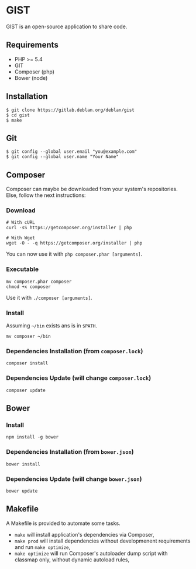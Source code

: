 GIST
====

GIST is an open-source application to share code.

Requirements
------------

* PHP >= 5.4
* GIT
* Composer (php)
* Bower (node)

Installation
------------

	$ git clone https://gitlab.deblan.org/deblan/gist
	$ cd gist
	$ make

Git
---
	$ git config --global user.email "you@example.com"
	$ git config --global user.name "Your Name"

Composer
--------

Composer can maybe be downloaded from your system's repositories.
Else, follow the next instructions:

### Download

    # With cURL
    curl -sS https://getcomposer.org/installer | php

    # With Wget
    wget -O - -q https://getcomposer.org/installer | php

You can now use it with `php composer.phar [arguments]`.

### Executable

    mv composer.phar composer
    chmod +x composer

Use it with `./composer [arguments]`.

### Install

Assuming `~/bin` exists ans is in `$PATH`.

    mv composer ~/bin

### Dependencies Installation (from `composer.lock`)

    composer install

### Dependencies Update (will change `composer.lock`)

    composer update

Bower
-----

### Install

	npm install -g bower

### Dependencies Installation (from `bower.json`)

    bower install

### Dependencies Update (will change `bower.json`)

    bower update


Makefile
--------

A Makefile is provided to automate some tasks.

* `make` will install application's dependencies via Composer,
* `make prod` will install dependencies without developmenent requirements
  and run `make optimize`,
* `make optimize` will run Composer's autoloader dump script with classmap
  only, without dynamic autoload rules,
